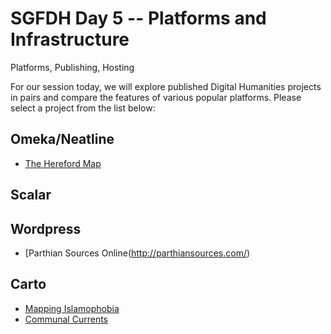 # SGFDH Day 5 -- Platforms and Infrastructure
Platforms, Publishing, Hosting

For our session today, we will explore published Digital Humanities projects in pairs and compare the features of various popular platforms. Please select a project from the list below:

## Omeka/Neatline
* [The Hereford Map](http://historiacartarum.org/john-mandeville-and-the-hereford-map-2/what-are-you/)

## Scalar

## Wordpress
* [Parthian Sources Online(http://parthiansources.com/)

## Carto
* [Mapping Islamophobia](http://mappingislamophobia.org/)
* [Communal Currents](https://communalcurrents.org/)
